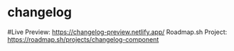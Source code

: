 # changelog
#Live Preview: https://changelog-preview.netlify.app/
Roadmap.sh Project: https://roadmap.sh/projects/changelog-component
